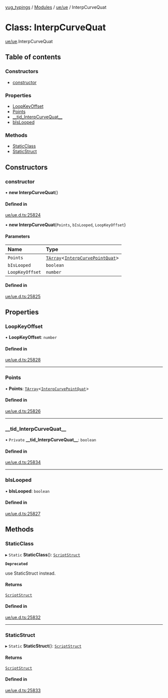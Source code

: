 [yug_typings](../README.md) / [Modules](../modules.md) / [ue/ue](../modules/ue_ue.md) / InterpCurveQuat

# Class: InterpCurveQuat

[ue/ue](../modules/ue_ue.md).InterpCurveQuat

## Table of contents

### Constructors

- [constructor](ue_ue.InterpCurveQuat.md#constructor)

### Properties

- [LoopKeyOffset](ue_ue.InterpCurveQuat.md#loopkeyoffset)
- [Points](ue_ue.InterpCurveQuat.md#points)
- [\_\_tid\_InterpCurveQuat\_\_](ue_ue.InterpCurveQuat.md#__tid_interpcurvequat__)
- [bIsLooped](ue_ue.InterpCurveQuat.md#bislooped)

### Methods

- [StaticClass](ue_ue.InterpCurveQuat.md#staticclass)
- [StaticStruct](ue_ue.InterpCurveQuat.md#staticstruct)

## Constructors

### constructor

• **new InterpCurveQuat**()

#### Defined in

[ue/ue.d.ts:25824](https://github.com/YugMetaverse/yug_typings/blob/b7d9b19/ue/ue.d.ts#L25824)

• **new InterpCurveQuat**(`Points`, `bIsLooped`, `LoopKeyOffset`)

#### Parameters

| Name | Type |
| :------ | :------ |
| `Points` | [`TArray`](../interfaces/ue_puerts.TArray.md)<[`InterpCurvePointQuat`](ue_ue.InterpCurvePointQuat.md)\> |
| `bIsLooped` | `boolean` |
| `LoopKeyOffset` | `number` |

#### Defined in

[ue/ue.d.ts:25825](https://github.com/YugMetaverse/yug_typings/blob/b7d9b19/ue/ue.d.ts#L25825)

## Properties

### LoopKeyOffset

• **LoopKeyOffset**: `number`

#### Defined in

[ue/ue.d.ts:25828](https://github.com/YugMetaverse/yug_typings/blob/b7d9b19/ue/ue.d.ts#L25828)

___

### Points

• **Points**: [`TArray`](../interfaces/ue_puerts.TArray.md)<[`InterpCurvePointQuat`](ue_ue.InterpCurvePointQuat.md)\>

#### Defined in

[ue/ue.d.ts:25826](https://github.com/YugMetaverse/yug_typings/blob/b7d9b19/ue/ue.d.ts#L25826)

___

### \_\_tid\_InterpCurveQuat\_\_

• `Private` **\_\_tid\_InterpCurveQuat\_\_**: `boolean`

#### Defined in

[ue/ue.d.ts:25834](https://github.com/YugMetaverse/yug_typings/blob/b7d9b19/ue/ue.d.ts#L25834)

___

### bIsLooped

• **bIsLooped**: `boolean`

#### Defined in

[ue/ue.d.ts:25827](https://github.com/YugMetaverse/yug_typings/blob/b7d9b19/ue/ue.d.ts#L25827)

## Methods

### StaticClass

▸ `Static` **StaticClass**(): [`ScriptStruct`](ue_ue.ScriptStruct.md)

**`Deprecated`**

use StaticStruct instead.

#### Returns

[`ScriptStruct`](ue_ue.ScriptStruct.md)

#### Defined in

[ue/ue.d.ts:25832](https://github.com/YugMetaverse/yug_typings/blob/b7d9b19/ue/ue.d.ts#L25832)

___

### StaticStruct

▸ `Static` **StaticStruct**(): [`ScriptStruct`](ue_ue.ScriptStruct.md)

#### Returns

[`ScriptStruct`](ue_ue.ScriptStruct.md)

#### Defined in

[ue/ue.d.ts:25833](https://github.com/YugMetaverse/yug_typings/blob/b7d9b19/ue/ue.d.ts#L25833)
